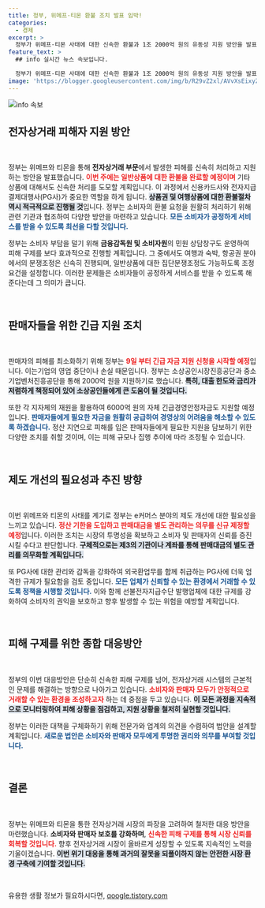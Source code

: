 ```yaml
---
title: 정부, 위메프·티몬 환불 조치 발표 임박!
categories:
  - 경제
excerpt: >
  정부가 위메프·티몬 사태에 대한 신속한 환불과 1조 2000억 원의 유동성 지원 방안을 발표했다. 소비자 보호 강화와 판매자 지원을 위한 제도 개선도 추진하며, 피해자 구제에 총력을 기울인다.
feature_text: >
  ## info 실시간 뉴스 속보입니다.

  정부가 위메프·티몬 사태에 대한 신속한 환불과 1조 2000억 원의 유동성 지원 방안을 발표했다. 소비자 보호 강화와 판매자 지원을 위한 제도 개선도 추진하며, 피해자 구제에 총력을 기울인다.
image: 'https://blogger.googleusercontent.com/img/b/R29vZ2xl/AVvXsEixyZcFfHzMRdzZMjFBmAUKJYCLCGyLL1o632UiGVXcaFdKo_bkvkuCioo0uUKlGfBVcT3P84aROyZIXSBEx3Aw5nCQ3pTgDom1WDC4m8eifvWiAmWEEVb4x6G_l8C0QH225ldMjyaFvpxGEBGNO37VmDTDMHGhJPq73UglMfDca1-0aw/s1600/blogspot.png'
---
```


<p><img src="https://blogger.googleusercontent.com/img/b/R29vZ2xl/AVvXsEixyZcFfHzMRdzZMjFBmAUKJYCLCGyLL1o632UiGVXcaFdKo_bkvkuCioo0uUKlGfBVcT3P84aROyZIXSBEx3Aw5nCQ3pTgDom1WDC4m8eifvWiAmWEEVb4x6G_l8C0QH225ldMjyaFvpxGEBGNO37VmDTDMHGhJPq73UglMfDca1-0aw/s1600/blogspot.png" alt="info 속보" /></p>

<h2 data-ke-size="size26">전자상거래 피해자 지원 방안</h2>

<p data-ke-size="size16">&nbsp;</p>

<p>정부는 위메프와 티몬을 통해 <strong>전자상거래 부문</strong>에서 발생한 피해를 신속히 처리하고 지원하는 방안을 발표했습니다. <b><span style="color: #ee2323;">이번 주에는 일반상품에 대한 환불을 완료할 예정이며</span></b> 기타 상품에 대해서도 신속한 처리를 도모할 계획입니다. 이 과정에서 신용카드사와 전자지급결제대행사(PG사)가 중요한 역할을 하게 됩니다. <b><span style="background-color: #21538527;">상품권 및 여행상품에 대한 환불절차 역시 적극적으로 진행될 것</span></b>입니다. 정부는 소비자의 환불 요청을 원활히 처리하기 위해 관련 기관과 협조하여 다양한 방안을 마련하고 있습니다. <b><span style="color: #1a5490;">모든 소비자가 공정하게 서비스를 받을 수 있도록 최선을 다할 것입니다.</span></b> </p>

<p>정부는 소비자 부담을 덜기 위해 <strong>금융감독원 및 소비자원</strong>의 민원 상담창구도 운영하여 피해 구제를 보다 효과적으로 진행할 계획입니다. 그 중에서도 여행과 숙박, 항공권 분야에서의 분쟁조정은 신속히 진행되며, 일반상품에 대한 집단분쟁조정도 가능하도록 조정 요건을 설정합니다. 이러한 문제들은 소비자들이 공정하게 서비스를 받을 수 있도록 해준다는데 그 의미가 큽니다.</p>

<p data-ke-size="size16">&nbsp;</p>

<h2 data-ke-size="size26">판매자들을 위한 긴급 지원 조치</h2>

<p data-ke-size="size16">&nbsp;</p>

<p>판매자의 피해를 최소화하기 위해 정부는 <b><span style="color: #ee2323;">9일 부터 긴급 자금 지원 신청을 시작할 예정</span></b>입니다. 이는기업의 영업 중단이나 손실 때문입니다. 정부는 소상공인시장진흥공단과 중소기업벤처진흥공단을 통해 2000억 원을 지원하기로 했습니다. <b><span style="background-color: #21538527;">특히, 대출 한도와 금리가 저렴하게 책정되어 있어 소상공인들에게 큰 도움이 될 것입니다.</span></b> </p>

<p>또한 각 지자체의 재원을 활용하여 6000억 원의 자체 긴급경영안정자금도 지원할 예정입니다. <b><span style="color: #1a5490;">판매자들에게 필요한 자금을 원활히 공급하여 경영상의 어려움을 해소할 수 있도록 하겠습니다.</span></b> 정산 지연으로 피해를 입은 판매자들에게 필요한 지원을 담보하기 위한 다양한 조치를 취할 것이며, 이는 피해 규모나 집행 추이에 따라 조정될 수 있습니다.</p>

<p data-ke-size="size16">&nbsp;</p>

<h2 data-ke-size="size26">제도 개선의 필요성과 추진 방향</h2>

<p data-ke-size="size16">&nbsp;</p>

<p>이번 위메프와 티몬의 사태를 계기로 정부는 e커머스 분야의 제도 개선에 대한 필요성을 느끼고 있습니다. <b><span style="color: #ee2323;">정산 기한을 도입하고 판매대금을 별도 관리하는 의무를 신규 제정할 예정</span></b>입니다. 이러한 조치는 시장의 투명성을 확보하고 소비자 및 판매자의 신뢰를 증진시킬 수다고 판단합니다. <b><span style="background-color: #21538527;">구체적으로는 제3의 기관이나 계좌를 통해 판매대금의 별도 관리를 의무화할 계획입니다.</span></b> </p>

<p>또 PG사에 대한 관리와 감독을 강화하여 외국환업무를 함께 취급하는 PG사에 더욱 엄격한 규제가 필요함을 검토 중입니다. <b><span style="color: #1a5490;">모든 업체가 신뢰할 수 있는 환경에서 거래할 수 있도록 정책을 시행할 것입니다.</span></b> 이와 함께 선불전자지급수단 발행업체에 대한 규제를 강화하여 소비자의 권익을 보호하고 향후 발생할 수 있는 위험을 예방할 계획입니다.</p>

<p data-ke-size="size16">&nbsp;</p>

<h2 data-ke-size="size26">피해 구제를 위한 종합 대응방안</h2>

<p data-ke-size="size16">&nbsp;</p>

<p>정부의 이번 대응방안은 단순히 신속한 피해 구제를 넘어, 전자상거래 시스템의 근본적인 문제를 해결하는 방향으로 나아가고 있습니다. <b><span style="color: #ee2323;">소비자와 판매자 모두가 안정적으로 거래할 수 있는 환경을 조성하고자</span></b> 하는 데 중점을 두고 있습니다. <b><span style="background-color: #21538527;">이 모든 과정을 지속적으로 모니터링하여 피해 상황을 점검하고, 지원 상황을 철저히 실현할 것입니다.</span></b></p>

<p>정부는 이러한 대책을 구체화하기 위해 전문가와 업계의 의견을 수렴하여 법안을 설계할 계획입니다. <b><span style="color: #1a5490;">새로운 법안은 소비자와 판매자 모두에게 투명한 권리와 의무를 부여할 것입니다.</span></b></p>

<p data-ke-size="size16">&nbsp;</p>

<h2 data-ke-size="size26">결론</h2>

<p data-ke-size="size16">&nbsp;</p>

<p>정부는 위메프와 티몬을 통한 전자상거래 시장의 파장을 고려하여 철저한 대응 방안을 마련했습니다. <strong>소비자와 판매자 보호를 강화하며</strong>, <b><span style="color: #ee2323;">신속한 피해 구제를 통해 시장 신뢰를 회복할 것입니다.</span></b> 향후 전자상거래 시장이 올바르게 성장할 수 있도록 지속적인 노력을 기울이겠습니다. <b><span style="background-color: #21538527;">이번 위기 대응을 통해 과거의 잘못을 되풀이하지 않는 안전한 시장 환경 구축에 기여할 것입니다.</span></b></p>

<p data-ke-size="size16">&nbsp;</p>
유용한 생활 정보가 필요하시다면, <a href="https://qoogle.tistory.com" rel="dofollow">qoogle.tistory.com</a>


